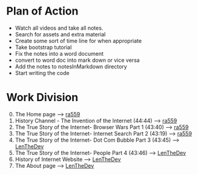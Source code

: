 # Plan of Action
* Watch all videos and take all notes.
* Search for assets and extra material
* Create some sort of time line for when appropriate
* Take bootstrap tutorial
* Fix the notes into a word document
* convert to word doc into mark down or vice versa
* Add the notes to notesInMarkdown directory
* Start writing the code

# Work Division
0. The Home page                                                   --> [ra559](https://github.com/ra559)
1. History Channel - The Invention of the Internet (44:44)         --> [ra559](https://github.com/ra559) 
2. The True Story of the Internet- Browser Wars Part 1 (43:40)     --> [ra559](https://github.com/ra559)
3. The True Story of the Internet- Internet Search Part 2 (43:19)  --> [ra559](https://github.com/ra559)
4. The True Story of the Internet- Dot Com Bubble Part 3 (43:45)   --> [LenTheDev](https://github.com/LenTheDev)
5. The True Story of the Internet- People Part 4 (43:46)           --> [LenTheDev](https://github.com/LenTheDev)
6. History of Internet Website                                     --> [LenTheDev](https://github.com/LenTheDev)
7. The About page                                                  --> [LenTheDev](https://github.com/LenTheDev)


